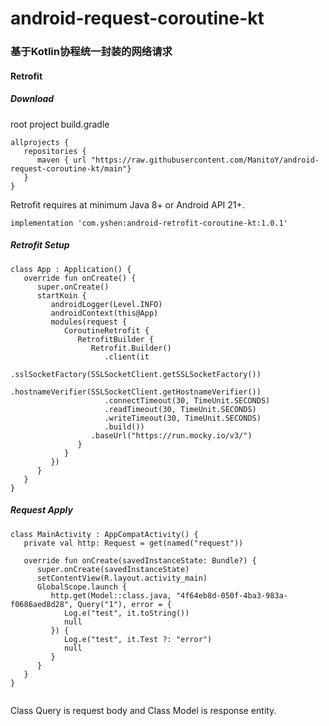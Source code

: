 # android-request-coroutine-kt
### 基于Kotlin协程统一封装的网络请求
#### Retrofit
##### Download
root project build.gradle

```
allprojects {  
   repositories {  
      maven { url "https://raw.githubusercontent.com/ManitoY/android-request-coroutine-kt/main"}  
   }  
}  
```
Retrofit requires at minimum Java 8+ or Android API 21+.

```
implementation 'com.yshen:android-retrofit-coroutine-kt:1.0.1'
```

##### Retrofit Setup

```
class App : Application() {
   override fun onCreate() {
      super.onCreate()
      startKoin {
         androidLogger(Level.INFO)
         androidContext(this@App)
         modules(request {
            CoroutineRetrofit {
               RetrofitBuilder {
                  Retrofit.Builder()
                     .client(it
                     .sslSocketFactory(SSLSocketClient.getSSLSocketFactory())
                     .hostnameVerifier(SSLSocketClient.getHostnameVerifier())
                     .connectTimeout(30, TimeUnit.SECONDS)
                     .readTimeout(30, TimeUnit.SECONDS)
                     .writeTimeout(30, TimeUnit.SECONDS)
                     .build())
                  .baseUrl("https://run.mocky.io/v3/")
               }
            }
         })
      }
   }
}
```

##### Request Apply

```
class MainActivity : AppCompatActivity() {
   private val http: Request = get(named("request"))

   override fun onCreate(savedInstanceState: Bundle?) {
      super.onCreate(savedInstanceState)
      setContentView(R.layout.activity_main)
      GlobalScope.launch {
         http.get(Model::class.java, "4f64eb8d-050f-4ba3-983a-f0686aed8d28", Query("1"), error = {
            Log.e("test", it.toString())
            null
         }) {
            Log.e("test", it.Test ?: "error")
            null
         }
      }
   }
}
        
```
Class Query is request body and Class Model is response entity.

